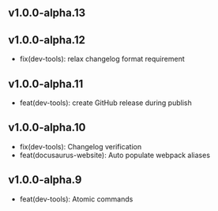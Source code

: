 ## v1.0.0-alpha.13
## v1.0.0-alpha.12

- fix(dev-tools): relax changelog format requirement

## v1.0.0-alpha.11

- feat(dev-tools): create GitHub release during publish

## v1.0.0-alpha.10

- fix(dev-tools): Changelog verification
- feat(docusaurus-website): Auto populate webpack aliases

## v1.0.0-alpha.9

- feat(dev-tools): Atomic commands
